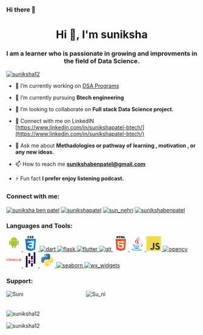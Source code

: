 ### Hi there 👋

<h1 align="center">Hi 👋, I'm suniksha</h1>
<h3 align="center">I am a learner who is passionate in growing and improvments in the field of Data Science.</h3>

<p align="left"> <a href="https://github.com/ryo-ma/github-profile-trophy"><img src="https://github-profile-trophy.vercel.app/?username=suniksha12" alt="suniksha12" /></a> </p>

- 🔭 I’m currently working on [DSA Programs](https://github.com/Suniksha12/DSA_Programs)

- 🌱 I’m currently pursuing **Btech engineering**

- 👯 I’m looking to collaborate on **Full stack Data Science project.**

- 📝 Connect with me on LinkedIN [https://www.linkedin.com/in/sunikshapatel-btech/](https://www.linkedin.com/in/sunikshapatel-btech/)

- 💬 Ask me about **Methadologies or pathway of learning , motivation , or any new ideas.**

- 📫 How to reach me **sunikshabenpatel@gmail.com**

- ⚡ Fun fact **I prefer enjoy listening podcast.**

<h3 align="left">Connect with me:</h3>
<p align="left">
<a href="https://linkedin.com/in/suniksha ben patel" target="blank"><img align="center" src="https://raw.githubusercontent.com/rahuldkjain/github-profile-readme-generator/master/src/images/icons/Social/linked-in-alt.svg" alt="suniksha ben patel" height="30" width="40" /></a>
<a href="https://kaggle.com/sunikshapatel" target="blank"><img align="center" src="https://raw.githubusercontent.com/rahuldkjain/github-profile-readme-generator/master/src/images/icons/Social/kaggle.svg" alt="sunikshapatel" height="30" width="40" /></a>
<a href="https://www.youtube.com/c/sun_nehri" target="blank"><img align="center" src="https://raw.githubusercontent.com/rahuldkjain/github-profile-readme-generator/master/src/images/icons/Social/youtube.svg" alt="sun_nehri" height="30" width="40" /></a>
<a href="https://www.hackerrank.com/sunikshabenpatel" target="blank"><img align="center" src="https://raw.githubusercontent.com/rahuldkjain/github-profile-readme-generator/master/src/images/icons/Social/hackerrank.svg" alt="sunikshabenpatel" height="30" width="40" /></a>
</p>

<h3 align="left">Languages and Tools:</h3>
<p align="left"> <a href="https://developer.android.com" target="_blank" rel="noreferrer"> <img src="https://raw.githubusercontent.com/devicons/devicon/master/icons/android/android-original-wordmark.svg" alt="android" width="40" height="40"/> </a> <a href="https://www.w3schools.com/css/" target="_blank" rel="noreferrer"> <img src="https://raw.githubusercontent.com/devicons/devicon/master/icons/css3/css3-original-wordmark.svg" alt="css3" width="40" height="40"/> </a> <a href="https://dart.dev" target="_blank" rel="noreferrer"> <img src="https://www.vectorlogo.zone/logos/dartlang/dartlang-icon.svg" alt="dart" width="40" height="40"/> </a> <a href="https://flask.palletsprojects.com/" target="_blank" rel="noreferrer"> <img src="https://www.vectorlogo.zone/logos/pocoo_flask/pocoo_flask-icon.svg" alt="flask" width="40" height="40"/> </a> <a href="https://flutter.dev" target="_blank" rel="noreferrer"> <img src="https://www.vectorlogo.zone/logos/flutterio/flutterio-icon.svg" alt="flutter" width="40" height="40"/> </a> <a href="https://git-scm.com/" target="_blank" rel="noreferrer"> <img src="https://www.vectorlogo.zone/logos/git-scm/git-scm-icon.svg" alt="git" width="40" height="40"/> </a> <a href="https://www.w3.org/html/" target="_blank" rel="noreferrer"> <img src="https://raw.githubusercontent.com/devicons/devicon/master/icons/html5/html5-original-wordmark.svg" alt="html5" width="40" height="40"/> </a> <a href="https://www.java.com" target="_blank" rel="noreferrer"> <img src="https://raw.githubusercontent.com/devicons/devicon/master/icons/java/java-original.svg" alt="java" width="40" height="40"/> </a> <a href="https://developer.mozilla.org/en-US/docs/Web/JavaScript" target="_blank" rel="noreferrer"> <img src="https://raw.githubusercontent.com/devicons/devicon/master/icons/javascript/javascript-original.svg" alt="javascript" width="40" height="40"/> </a> <a href="https://opencv.org/" target="_blank" rel="noreferrer"> <img src="https://www.vectorlogo.zone/logos/opencv/opencv-icon.svg" alt="opencv" width="40" height="40"/> </a> <a href="https://www.oracle.com/" target="_blank" rel="noreferrer"> <img src="https://raw.githubusercontent.com/devicons/devicon/master/icons/oracle/oracle-original.svg" alt="oracle" width="40" height="40"/> </a> <a href="https://pandas.pydata.org/" target="_blank" rel="noreferrer"> <img src="https://raw.githubusercontent.com/devicons/devicon/2ae2a900d2f041da66e950e4d48052658d850630/icons/pandas/pandas-original.svg" alt="pandas" width="40" height="40"/> </a> <a href="https://www.python.org" target="_blank" rel="noreferrer"> <img src="https://raw.githubusercontent.com/devicons/devicon/master/icons/python/python-original.svg" alt="python" width="40" height="40"/> </a>  <a href="https://seaborn.pydata.org/" target="_blank" rel="noreferrer"> <img src="https://seaborn.pydata.org/_images/logo-mark-lightbg.svg" alt="seaborn" width="40" height="40"/> </a> <a href="https://www.wxwidgets.org/" target="_blank" rel="noreferrer"> <img src="https://upload.wikimedia.org/wikipedia/commons/b/bb/WxWidgets.svg" alt="wx_widgets" width="40" height="40"/> </a> </p>

<h3 align="left">Support:</h3>
<p><a href="https://www.buymeacoffee.com/Suni"> <img align="left" src="https://cdn.buymeacoffee.com/buttons/v2/default-yellow.png" height="50" width="210" alt="Suni" /></a><a href="https://ko-fi.com/Su_ni"> <img align="left" src="https://cdn.ko-fi.com/cdn/kofi3.png?v=3" height="50" width="210" alt="Su_ni" /></a></p><br><br>

<p><img align="center" src="https://github-readme-stats.vercel.app/api/top-langs?username=suniksha12&show_icons=true&locale=en&layout=compact" alt="suniksha12" /></p>

<p><img align="center" src="https://github-readme-streak-stats.herokuapp.com/?user=suniksha12&" alt="suniksha12" /></p>

